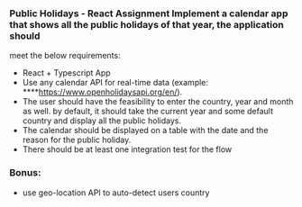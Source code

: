 ### Public Holidays - React Assignment Implement a calendar app that shows all the public holidays of that year, the application should

meet the below requirements:

- React + Typescript App
- Use any calendar API for real-time data (example: \*\*\*\*https://www.openholidaysapi.org/en/).
- The user should have the feasibility to enter the country, year and month as well. by
  default, it should take the current year and some default country and display all the
  public holidays.
- The calendar should be displayed on a table with the date and the reason for the public
  holiday.
- There should be at least one integration test for the flow

### Bonus:

- use geo-location API to auto-detect users country
